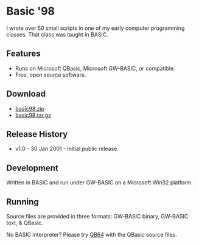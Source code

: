 Basic '98
=========

I wrote over 50 small scripts in one of my early computer programming classes.
That class was taught in BASIC.


Features
--------

* Runs on Microsoft QBasic, Microsoft GW-BASIC, or compatible.
* Free, open source software.


Download
--------

* [basic98.zip][zip]
* [basic98.tar.gz][tar]

[zip]: /jbarker/basic98/zipball/master
[tar]: /jbarker/basic98/tarball/master


Release History
---------------

* v1.0 - 30 Jan 2001 - Initial public release.


Development
-----------

Written in BASIC and run under GW-BASIC on a Microsoft Win32 platform.


Running
-------

Source files are provided in three formats: GW-BASIC binary, GW-BASIC text,
& QBasic.

No BASIC interpreter? Please try [QB64][qb64] with the QBasic source files.

[qb64]: http://www.qb64.net/


